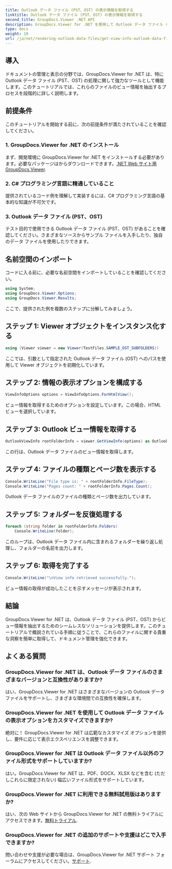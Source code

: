 ```yaml
---
title: Outlook データ ファイル (PST、OST) の表示情報を取得する
linktitle: Outlook データ ファイル (PST、OST) の表示情報を取得する
second_title: GroupDocs.Viewer .NET API
description: GroupDocs.Viewer for .NET を使用して Outlook データ ファイル (PST、OST) からビュー情報を抽出する方法を説明します。ドキュメント管理機能を簡単に強化します。
type: docs
weight: 10
url: /ja/net/rendering-outlook-data-files/get-view-info-outlook-data-file/
---
```

## 導入
ドキュメントの管理と表示の分野では、GroupDocs.Viewer for .NET は、特に Outlook データ ファイル (PST、OST) の処理に関して強力なツールとして機能します。このチュートリアルでは、これらのファイルのビュー情報を抽出するプロセスを段階的に詳しく説明します。
## 前提条件
このチュートリアルを開始する前に、次の前提条件が満たされていることを確認してください。
### 1. GroupDocs.Viewer for .NET のインストール
まず、開発環境に GroupDocs.Viewer for .NET をインストールする必要があります。必要なパッケージはからダウンロードできます。[.NET Web サイト用 GroupDocs.Viewer](https://releases.groupdocs.com/viewer/net/).
### 2. C# プログラミング言語に精通していること
提供されているコード例を理解して実装するには、C# プログラミング言語の基本的な知識が不可欠です。
### 3. Outlook データ ファイル (PST、OST)
テスト目的で使用できる Outlook データ ファイル (PST、OST) があることを確認してください。さまざまなソースからサンプル ファイルを入手したり、独自のデータ ファイルを使用したりできます。

## 名前空間のインポート
コードに入る前に、必要な名前空間をインポートしていることを確認してください。
```csharp
using System;
using GroupDocs.Viewer.Options;
using GroupDocs.Viewer.Results;
```

ここで、提供された例を複数のステップに分解してみましょう。
## ステップ 1: Viewer オブジェクトをインスタンス化する
```csharp
using (Viewer viewer = new Viewer(TestFiles.SAMPLE_OST_SUBFOLDERS))
```
ここでは、引数として指定された Outlook データ ファイル (OST) へのパスを使用して Viewer オブジェクトを初期化しています。
## ステップ 2: 情報の表示オプションを構成する
```csharp
ViewInfoOptions options = ViewInfoOptions.ForHtmlView();
```
ビュー情報を取得するためのオプションを設定しています。この場合、HTML ビューを選択しています。
## ステップ 3: Outlook ビュー情報を取得する
```csharp
OutlookViewInfo rootFolderInfo = viewer.GetViewInfo(options) as OutlookViewInfo;
```
この行は、Outlook データ ファイルのビュー情報を取得します。
## ステップ 4: ファイルの種類とページ数を表示する
```csharp
Console.WriteLine("File type is: " + rootFolderInfo.FileType);
Console.WriteLine("Pages count: " + rootFolderInfo.Pages.Count);
```
Outlook データ ファイルのファイルの種類とページ数を出力しています。
## ステップ 5: フォルダーを反復処理する
```csharp
foreach (string folder in rootFolderInfo.Folders)
    Console.WriteLine(folder);
```
このループは、Outlook データ ファイル内に含まれるフォルダーを繰り返し処理し、フォルダーの名前を出力します。
## ステップ 6: 取得を完了する
```csharp
Console.WriteLine("\nView info retrieved successfully.");
```
ビュー情報の取得が成功したことを示すメッセージが表示されます。

## 結論
GroupDocs.Viewer for .NET は、Outlook データ ファイル (PST、OST) からビュー情報を抽出するためのシームレスなソリューションを提供します。このチュートリアルで概説されている手順に従うことで、これらのファイルに関する貴重な洞察を簡単に取得して、ドキュメント管理を強化できます。
## よくある質問
### GroupDocs.Viewer for .NET は、Outlook データ ファイルのさまざまなバージョンと互換性がありますか?
はい、GroupDocs.Viewer for .NET はさまざまなバージョンの Outlook データ ファイルをサポートし、さまざまな環境間での互換性を確保します。
### GroupDocs.Viewer for .NET を使用して Outlook データ ファイルの表示オプションをカスタマイズできますか?
絶対に！ GroupDocs.Viewer for .NET は広範なカスタマイズ オプションを提供し、要件に応じて表示エクスペリエンスを調整できます。
### GroupDocs.Viewer for .NET は Outlook データ ファイル以外のファイル形式をサポートしていますか?
はい。GroupDocs.Viewer for .NET は、PDF、DOCX、XLSX などを含む (ただしこれらに限定されない) 幅広いファイル形式をサポートしています。
### GroupDocs.Viewer for .NET に利用できる無料試用版はありますか?
はい、次の Web サイトから GroupDocs.Viewer for .NET の無料トライアルにアクセスできます。[無料トライアル](https://releases.groupdocs.com/).
### GroupDocs.Viewer for .NET の追加のサポートや支援はどこで入手できますか?
問い合わせや支援が必要な場合は、GroupDocs.Viewer for .NET サポート フォーラムにアクセスしてください。[サポート](https://forum.groupdocs.com/c/viewer/9).